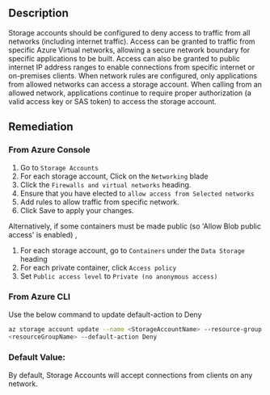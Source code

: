 ## Description

Storage accounts should be configured to deny access to traffic from all networks (including internet traffic). Access can be granted to traffic from specific Azure Virtual networks, allowing a secure network boundary for specific applications to be built. Access can also be granted to public internet IP address ranges to enable connections from specific internet or on-premises clients. When network rules are configured, only applications from allowed networks can access a storage account. When calling from an
allowed network, applications continue to require proper authorization (a valid access key or SAS token) to access the storage account.

## Remediation

### From Azure Console

  1. Go to `Storage Accounts`
  2. For each storage account, Click on the `Networking` blade
  3. Click the `Firewalls and virtual networks` heading.
  4. Ensure that you have elected to `allow access from Selected networks`
  5. Add rules to allow traffic from specific network.
  6. Click Save to apply your changes.

Alternatively, if some containers must be made public (so 'Allow Blob public access' is
enabled) ,
  1. For each storage account, go to `Containers` under the `Data Storage` heading
  2. For each private container, click `Access policy`
  3. Set `Public access level` to `Private (no anonymous access)`

### From Azure CLI

Use the below command to update default-action to Deny

```bash
az storage account update --name <StorageAccountName> --resource-group
<resourceGroupName> --default-action Deny
```

### Default Value:

By default, Storage Accounts will accept connections from clients on any network.